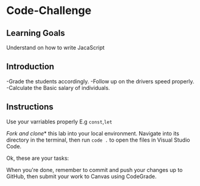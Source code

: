 # Code-Challenge

## Learning Goals

Understand on how to write JacaScript


## Introduction

-Grade the students accordingly.
-Follow up on the drivers speed properly.
-Calculate the Basic salary of individuals.

## Instructions
Use your varriables properly E.g `const`,`let`




*Fork and clone** this lab into your local environment. Navigate into its
directory in the terminal, then run `code .` to open the files in Visual Studio
Code.

Ok, these are your tasks:









When you're done, remember to commit and push your changes up to GitHub, then
submit your work to Canvas using CodeGrade.





